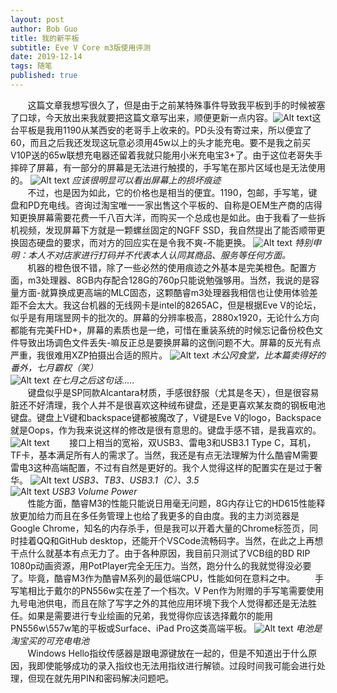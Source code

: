 ```yaml
---
layout: post
author: Bob Guo
title: 我的新平板
subtitle: Eve V Core m3版使用评测
date: 2019-12-14
tags: 随笔
published: true
---
```


&nbsp;&nbsp;&nbsp;&nbsp;&nbsp;&nbsp;&nbsp;这篇文章我想写很久了，但是由于之前某特殊事件导致我平板到手的时候被塞了口球，今天放出来我就要把这篇文章写出来，顺便更新一点内容。![Alt text](/img/eve_v/xianyu.jpg)这台平板是我用1190从某西安的老哥手上收来的。PD头没有寄过来，所以便宜了60，而且之后我还发现这玩意必须用45w以上的头才能充电。要不是我之前买V10P送的65w联想充电器还留着我就只能用小米充电宝3+了。由于这位老哥失手摔碎了屏幕，有一部分的屏幕是无法进行触摸的，手写笔在那片区域也是无法使用的。
![Alt text](/img/eve_v/screen-crack.jpg)
*应该很明显可以看出屏幕上的损坏痕迹*  
&nbsp;&nbsp;&nbsp;&nbsp;&nbsp;&nbsp;&nbsp;不过，也是因为如此，它的价格也是相当的便宜。1190，包邮，手写笔，键盘和PD充电线。咨询过淘宝唯一一家出售这个平板的、自称是OEM生产商的店得知更换屏幕需要花费一千八百大洋，而购买一个总成也是如此。由于我看了一些拆机视频，发现屏幕下方就是一颗螺丝固定的NGFF SSD，我自然提出了能否顺带更换固态硬盘的要求，而对方的回应实在是令我不爽-不能更换。
![Alt text](/img/eve_v/store.jpg)
*特别申明：本人不对店家进行打码并不代表本人认同其商品、服务等任何方面。*  
&nbsp;&nbsp;&nbsp;&nbsp;&nbsp;&nbsp;&nbsp;机器的橙色很不错，除了一些必然的使用痕迹之外基本是完美橙色。配置方面，m3处理器、8GB内存配合128G的760p只能说勉强够用。当然，我说的是容量方面-就算换成更高端的MLC固态，这颗酷睿m3处理器我相信也让使用体验差距不会太大。我这台机器的无线网卡是intel的8265AC，但是根据Eve V的论坛，似乎是有用瑞昱网卡的批次的。屏幕的分辨率极高，2880x1920，无论什么方向都能有完美FHD+，屏幕的素质也是一绝，可惜在重装系统的时候忘记备份校色文件导致出场调色文件丢失-嘛反正总是要换屏幕的这倒问题不大。屏幕的反光有点严重，我很难用XZP拍摄出合适的照片。
![Alt text](/img/eve_v/full-view.jpg)
*木公冈食堂，比本篇卖得好的番外，七月霸权（笑）*  
![Alt text](/img/eve_v/anime.jpg)
*在七月之后这句话.....*  
&nbsp;&nbsp;&nbsp;&nbsp;&nbsp;&nbsp;&nbsp;键盘似乎是SP同款Alcantara材质，手感很舒服（尤其是冬天），但是很容易脏还不好清理，我个人并不是很喜欢这种绒布键盘，还是更喜欢某友商的钢板电池键盘。键盘上V键和backspace键都被魔改了，V键是Eve V的logo，Backspace就是Oops，作为我来说这样的修改是很有意思的。键盘手感不错，是我喜欢的。
![Alt text](/img/eve_v/keyboard.jpg)
&nbsp;&nbsp;&nbsp;&nbsp;&nbsp;&nbsp;&nbsp;接口上相当的宽裕，双USB3、雷电3和USB3.1 Type C，耳机，TF卡，基本满足所有人的需求了。当然，我还是有点无法理解为什么酷睿M需要雷电3这种高端配置，不过有自然是更好的。我个人觉得这样的配置实在是过于奢华。
![Alt text](/img/eve_v/left_io.jpg)
*USB3、TB3、USB3.1（C）、3.5*  
![Alt text](/img/eve_v/right_io.jpg)
*USB3 Volume Power*  
&nbsp;&nbsp;&nbsp;&nbsp;&nbsp;&nbsp;&nbsp;性能方面，酷睿M3的性能只能说日用毫无问题，8G内存让它的HD615性能释放更加给力而且在多任务管理上也给了我更多的自由度。我的主力浏览器是Google Chrome，知名的内存杀手，但是我可以开着大量的Chrome标签页，同时挂着QQ和GitHub desktop，还能开个VSCode流畅码字。当然，在此之上再想干点什么就基本有点无力了。由于各种原因，我目前只测试了VCB组的BD RIP 1080p动画资源，用PotPlayer完全无压力。当然，跑分什么的我就觉得没必要了。毕竟，酷睿M3作为酷睿M系列的最低端CPU，性能如何在意料之中。
&nbsp;&nbsp;&nbsp;&nbsp;&nbsp;&nbsp;&nbsp;手写笔相比于戴尔的PN556w实在差了一个档次。V Pen作为附赠的手写笔需要使用九号电池供电，而且在除了写字之外的其他应用环境下我个人觉得都还是无法胜任。如果是需要进行专业绘画的兄弟，我觉得你应该选择戴尔的能用PN556w\557w笔的平板或Surface、iPad Pro这类高端平板。
![Alt text](/img/eve_v/stylus.jpg)
*电池是淘宝买的可充电电池*  
&nbsp;&nbsp;&nbsp;&nbsp;&nbsp;&nbsp;&nbsp;Windows Hello指纹传感器是跟电源键放在一起的，但是不知道出于什么原因，我即使能够成功的录入指纹也无法用指纹进行解锁。过段时间我可能会进行处理，但现在就先用PIN和密码解决问题吧。